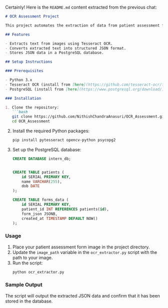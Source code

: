 Certainly! Here is the `README.md` content extracted from the previous chat:

```markdown
# OCR Assessment Project

This project automates the extraction of data from patient assessment forms using Optical Character Recognition (OCR) and stores the structured data in a PostgreSQL database.

## Features

- Extracts text from images using Tesseract OCR.
- Converts extracted text into structured JSON format.
- Stores JSON data in a PostgreSQL database.

## Setup Instructions

### Prerequisites

- Python 3.x
- Tesseract OCR (install from [here](https://github.com/tesseract-ocr/tesseract))
- PostgreSQL (install from [here](https://www.postgresql.org/download/))

### Installation

1. Clone the repository:
   ```bash
   git clone https://github.com/NithishChandraAnasuri/OCR_Assessment.git
   cd OCR_Assessment
   ```

2. Install the required Python packages:
   ```bash
   pip install pytesseract opencv-python psycopg2
   ```

3. Set up the PostgreSQL database:
   ```sql
   CREATE DATABASE intern_db;


   CREATE TABLE patients (
       id SERIAL PRIMARY KEY,
       name VARCHAR(255),
       dob DATE
   );

   CREATE TABLE forms_data (
       id SERIAL PRIMARY KEY,
       patient_id INT REFERENCES patients(id),
       form_json JSONB,
       created_at TIMESTAMP DEFAULT NOW()
   );
   ```

### Usage

1. Place your patient assessment form image in the project directory.
2. Update the `image_path` variable in the `ocr_extractor.py` script with the path to your image.
3. Run the script:
   ```bash
   python ocr_extractor.py
   ```

### Sample Output

The script will output the extracted JSON data and confirm that it has been stored in the database.


